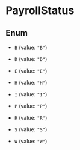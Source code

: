 

# PayrollStatus

## Enum


* `B` (value: `"B"`)

* `D` (value: `"D"`)

* `E` (value: `"E"`)

* `H` (value: `"H"`)

* `I` (value: `"I"`)

* `P` (value: `"P"`)

* `R` (value: `"R"`)

* `S` (value: `"S"`)

* `W` (value: `"W"`)



